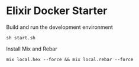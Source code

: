 # Elixir Docker Starter

Build and run the development environment
```
sh start.sh
```

Install Mix and Rebar
```
mix local.hex --force && mix local.rebar --force
```